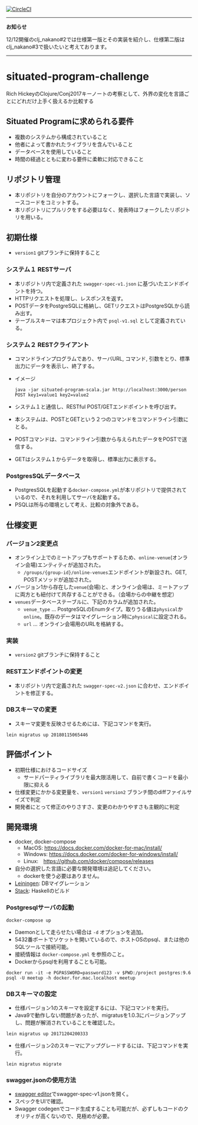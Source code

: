 [![CircleCI](https://circleci.com/gh/lagenorhynque/situated-program-challenge/tree/hs-version1.svg?style=svg)](https://circleci.com/gh/lagenorhynque/situated-program-challenge/tree/hs-version1)

---

**お知らせ**

12/12開催のclj_nakano#2では仕様第一版とその実装を紹介し、仕様第二版はclj_nakano#3で扱いたいと考えております。

---

# situated-program-challenge
Rich HickeyのClojure/Conj2017キーノートの考察として、外界の変化を言語ごとにどれだけ上手く扱えるか比較する

## Situated Programに求められる要件
* 複数のシステムから構成されていること
* 他者によって書かれたライブラリを含んでいること
* データベースを使用していること
* 時間の経過とともに変わる要件に柔軟に対応できること

## リポジトリ管理
* 本リポジトリを自分のアカウントにフォークし、選択した言語で実装し、ソースコードをコミットする。
* 本リポジトリにプルリクをする必要はなく、発表時はフォークしたリポジトリを用いる。

## 初期仕様
* `version1` gitブランチに保持すること
### システム１ RESTサーバ
* 本リポジトリ内で定義された `swagger-spec-v1.json` に基づいたエンドポイントを持つ。
* HTTPリクエストを処理し、レスポンスを返す。
* POSTデータをPostgreSQLに格納し、GETリクエストはPostgreSQLから読み出す。
* テーブルスキーマは本プロジェクト内で `psql-v1.sql` として定義されている。

### システム２ RESTクライアント
* コマンドラインプログラムであり、サーバURL, コマンド, 引数をとり、標準出力にデータを表示し、終了する。
* イメージ

    ```
    java -jar situated-program-scala.jar http://localhost:3000/person POST key1=value1 key2=value2
    ```

* システム１と通信し、RESTful POST/GETエンドポイントを呼び出す。
* 本システムは、POSTとGETという２つのコマンドをコマンドライン引数にとる。
* POSTコマンドは、コマンドライン引数から与えられたデータをPOSTで送信する。
* GETはシステム１からデータを取得し、標準出力に表示する。

### PostgresSQLデータベース
* PostgresSQLを起動する`docker-compose.yml`が本リポジトリで提供されているので、それを利用してサーバを起動する。
* PSQLは所与の環境として考え、比較の対象外である。

## 仕様変更
### バージョン2変更点
* オンライン上でのミートアップもサポートするため、`online-venue`(オンライン会場)エンティティが追加された。
    * `/groups/{group-id}/online-venues`エンドポイントが新設され、GET, POSTメソッドが追加された。
* バージョン1から存在した`venue`(会場)と、オンライン会場は、ミートアップに両方とも紐付けて共存することができる。（会場からの中継を想定）
* `venues`データベーステーブルに、下記のカラムが追加された。
    * `venue_type` ... PostgreSQLのEnumタイプ。取りうる値は`physical`か`online`。既存のデータはマイグレーション時に`physical`に設定される。
    * `url` ... オンライン会場用のURLを格納する。

### 実装
* `version2` gitブランチに保持すること

### RESTエンドポイントの変更
* 本リポジトリ内で定義された `swagger-spec-v2.json` に合わせ、エンドポイントを修正する。

### DBスキーマの変更
* スキーマ変更を反映させるためには、下記コマンドを実行。
```
lein migratus up 20180115065446
```


## 評価ポイント
* 初期仕様におけるコードサイズ
    * サードパーティライブラリを最大限活用して、自前で書くコードを最小限に抑える
* 仕様変更にかかる変更量を、`version1` `version2` ブランチ間のdiffファイルサイズで判定
* 開発者にとって修正のやりさすさ、変更のわかりやすさも主観的に判定

## 開発環境
* docker, docker-compose
    * MacOS: https://docs.docker.com/docker-for-mac/install/
    * Windows: https://docs.docker.com/docker-for-windows/install/
    * Linux:　https://github.com/docker/compose/releases
* 自分の選択した言語に必要な開発環境は追記してください。
    * dockerを使う必要はありません。
* [Leiningen](https://leiningen.org/#install): DBマイグレーション
* [Stack](https://docs.haskellstack.org/en/stable/install_and_upgrade/): Haskellのビルド

### Postgresqlサーバの起動

```
docker-compose up
```
* Daemonとして走らせたい場合は `-d` オプションを追加。
* 5432番ポートでソケットを開いているので、ホストOSのpsql、または他のSQLツールで接続可能。
* 接続情報は `docker-compose.yml` を参照のこと。
* Dockerからpsqlを利用することも可能。

```
docker run -it -e PGPASSWORD=password123 -v $PWD:/project postgres:9.6 psql -U meetup -h docker.for.mac.localhost meetup
```

### DBスキーマの設定

* 仕様バージョン1のスキーマを設定するには、下記コマンドを実行。
* Java9で動作しない問題があったが、migratusを1.0.3にバージョンアップし、問題が解消されていることを確認した。
```
lein migratus up 20171204200333
```
* 仕様バージョン2のスキーマにアップグレードするには、下記コマンドを実行。
```
lein migratus migrate
```

### swagger.jsonの使用方法
* [swagger editor](https://swagger.io/swagger-editor/)でswagger-spec-v1.jsonを開く。
* スペックをUIで確認。
* Swagger codegenでコード生成することも可能だが、必ずしもコードのクオリティが高くないので、見極めが必要。
